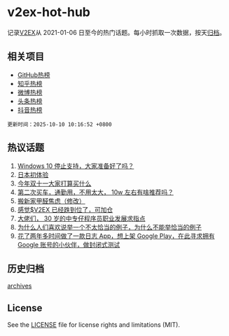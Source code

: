 # v2ex-hot-hub

 记录[V2EX](https://www.v2ex.com/)从 2021-01-06 日至今的热门话题。每小时抓取一次数据，按天[归档](archives)。
 
 ## 相关项目

- [GitHub热榜](https://github.com/snaildev/github-hot-hub)
- [知乎热榜](https://github.com/snaildev/zhihu-hot-hub)
- [微博热榜](https://github.com/snaildev/weibo-hot-hub)
- [头条热榜](https://github.com/snaildev/toutiao-hot-hub)
- [抖音热榜](https://github.com/snaildev/douyin-hot-hub)


 `更新时间：2025-10-10 10:16:52 +0800`

## 热议话题

1. [Windows 10 停止支持，大家准备好了吗？](https://www.v2ex.com/t/1163876)
1. [日本初体验](https://www.v2ex.com/t/1163825)
1. [今年双十一大家打算买什么](https://www.v2ex.com/t/1164050)
1. [第二次买车，通勤用，不用太大， 10w 左右有啥推荐吗？](https://www.v2ex.com/t/1163836)
1. [搬新家甲醛焦虑（修改）](https://www.v2ex.com/t/1163932)
1. [感觉$V2EX 已经跌到位了，可加仓](https://www.v2ex.com/t/1163847)
1. [大佬们， 30 岁的中专仔程序员职业发展求指点](https://www.v2ex.com/t/1163956)
1. [为什么人们喜欢说举一个不太恰当的例子，为什么不能举恰当的例子](https://www.v2ex.com/t/1163973)
1. [花了两年多时间做了一款日志 App，想上架 Google Play，在此寻求拥有 Google 账号的小伙伴，做封闭式测试](https://www.v2ex.com/t/1163852)

## 历史归档

[archives](archives)

## License

See the [LICENSE](LICENSE) file for license rights and limitations (MIT).
